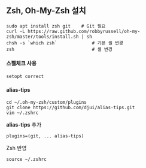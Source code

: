 ## Zsh, Oh-My-Zsh 설치
```shell
sudo apt install zsh git    # Git 필요
curl -L https://raw.github.com/robbyrussell/oh-my-zsh/master/tools/install.sh | sh
chsh -s `which zsh`             # 기본 셸 변경
zsh                             # 셸 변경
```

#### 스펠체크 사용
```shell
setopt correct
```

#### alias-tips
```shell
cd ~/.oh-my-zsh/custom/plugins
git clone https://github.com/djui/alias-tips.git
vim ~/.zshrc
```

**alias-tips** 추가
```shell
plugins=(git, ... alias-tips)
```

Zsh 반영
```shell
source ~/.zshrc
```
